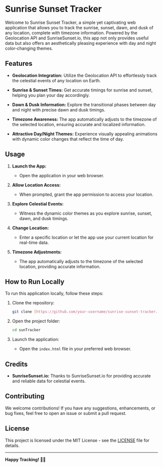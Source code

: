 # Sunrise Sunset Tracker

Welcome to Sunrise Sunset Tracker, a simple yet captivating web application that allows you to track the sunrise, sunset, dawn, and dusk of any location, complete with timezone information. Powered by the Geolocation API and SunriseSunset.io, this app not only provides useful data but also offers an aesthetically pleasing experience with day and night color-changing themes.

## Features

- **Geolocation Integration:** Utilize the Geolocation API to effortlessly track the celestial events of any location on Earth.

- **Sunrise & Sunset Times:** Get accurate timings for sunrise and sunset, helping you plan your day accordingly.

- **Dawn & Dusk Information:** Explore the transitional phases between day and night with precise dawn and dusk timings.

- **Timezone Awareness:** The app automatically adjusts to the timezone of the selected location, ensuring accurate and localized information.

- **Attractive Day/Night Themes:** Experience visually appealing animations with dynamic color changes that reflect the time of day.

## Usage

1. **Launch the App:**
    - Open the application in your web browser.

2. **Allow Location Access:**
    - When prompted, grant the app permission to access your location.

3. **Explore Celestial Events:**
    - Witness the dynamic color themes as you explore sunrise, sunset, dawn, and dusk timings.

4. **Change Location:**
    - Enter a specific location or let the app use your current location for real-time data.

5. **Timezone Adjustments:**
    - The app automatically adjusts to the timezone of the selected location, providing accurate information.

## How to Run Locally

To run this application locally, follow these steps:

1. Clone the repository:
   ```bash
   git clone [https://github.com/your-username/sunrise-sunset-tracker.git]
   ```

2. Open the project folder:
   ```bash
   cd sunTracker
   ```

3. Launch the application:
   - Open the `index.html` file in your preferred web browser.

## Credits

- **SunriseSunset.io:** Thanks to SunriseSunset.io for providing accurate and reliable data for celestial events.

## Contributing

We welcome contributions! If you have any suggestions, enhancements, or bug fixes, feel free to open an issue or submit a pull request.

## License

This project is licensed under the MIT License - see the [LICENSE](LICENSE) file for details.

---

**Happy Tracking! 🌅🌄**
